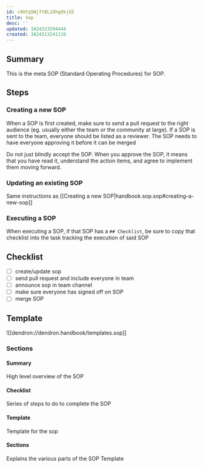 ```yaml
---
id: c9UtqSWj7tBL18hgOkjG5
title: Sop
desc: ''
updated: 1624323594444
created: 1624213241116
---
```


## Summary

This is the meta SOP (Standard Operating Procedures) for SOP.

## Steps

### Creating a new SOP
When a SOP is first created, make sure to send a pull request to the right audience (eg. usually either the team or the community at large). If a SOP is sent to the team, everyone should be listed as a reviewer. The SOP needs to have everyone approving it before it can be merged

Do not just blindly accept the SOP. When you approve the SOP, it means that you have read it, understand the action items, and agree to implement them moving forward.

### Updating an existing SOP

Same instructions as [[Creating a new SOP|handbook.sop.sop#creating-a-new-sop]]

### Executing a SOP

When executing a SOP, if that SOP has a `## Checklist`, be sure to copy that checklist into the task tracking the execution of said SOP

## Checklist
- [ ] create/update sop
- [ ] send pull request and include everyone in team
- [ ] announce sop in team channel
- [ ] make sure everyone has signed off on SOP
- [ ] merge SOP

## Template
![[dendron://dendron.handbook/templates.sop]]

### Sections

#### Summary

High level overview of the SOP

#### Checklist

Series of steps to do to complete the SOP

#### Template

Template for the sop

#### Sections

Explains the various parts of the SOP Template
